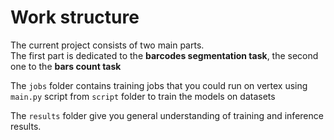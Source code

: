 # Work structure

The current project consists of two main parts.  
The first part is dedicated to the **barcodes segmentation task**, the second one to the **bars count task**

The `jobs` folder contains training jobs that you could run on vertex using `main.py` script from `script` folder
to train the models on datasets  
  
The `results` folder give you general understanding of training and inference results. 